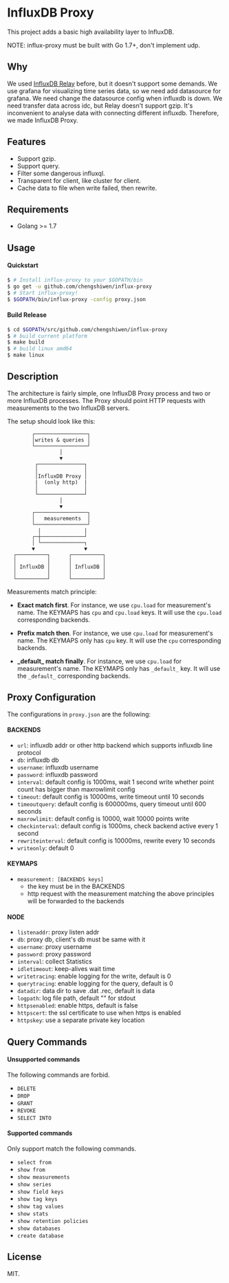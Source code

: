 InfluxDB Proxy
======

This project adds a basic high availability layer to InfluxDB.

NOTE: influx-proxy must be built with Go 1.7+, don't implement udp.

Why
---

We used [InfluxDB Relay](https://github.com/influxdata/influxdb-relay) before, but it doesn't support some demands.
We use grafana for visualizing time series data, so we need add datasource for grafana. We need change the datasource config when influxdb is down.
We need transfer data across idc, but Relay doesn't support gzip.
It's inconvenient to analyse data with connecting different influxdb.
Therefore, we made InfluxDB Proxy.

Features
--------

* Support gzip.
* Support query.
* Filter some dangerous influxql.
* Transparent for client, like cluster for client.
* Cache data to file when write failed, then rewrite.

Requirements
-----------

* Golang >= 1.7

Usage
------------

#### Quickstart

```sh
$ # Install influx-proxy to your $GOPATH/bin
$ go get -u github.com/chengshiwen/influx-proxy
$ # Start influx-proxy!
$ $GOPATH/bin/influx-proxy -config proxy.json
```

#### Build Release

```sh
$ cd $GOPATH/src/github.com/chengshiwen/influx-proxy
$ # build current platform
$ make build
$ # build linux amd64
$ make linux
```

Description
-----------

The architecture is fairly simple, one InfluxDB Proxy process and two or more InfluxDB processes. The Proxy should point HTTP requests with measurements to the two InfluxDB servers.

The setup should look like this:

```
        ┌─────────────────┐
        │writes & queries │
        └─────────────────┘
                 │
                 ▼
         ┌───────────────┐
         │               │
         │InfluxDB Proxy │
         |  (only http)  |
         │               │
         └───────────────┘
                 │
                 ▼
        ┌─────────────────┐
        │   measurements  │
        └─────────────────┘
          |              |
        ┌─┼──────────────┘
        │ └──────────────┐
        ▼                ▼
  ┌──────────┐      ┌──────────┐
  │          │      │          │
  │ InfluxDB │      │ InfluxDB │
  │          │      │          │
  └──────────┘      └──────────┘
```

Measurements match principle:

* **Exact match first**. For instance, we use `cpu.load` for measurement's name. The KEYMAPS has `cpu` and `cpu.load` keys.
It will use the `cpu.load` corresponding backends.

* **Prefix match then**. For instance, we use `cpu.load` for measurement's name. The KEYMAPS only has `cpu` key.
It will use the `cpu` corresponding backends.

* **\_default\_ match finally**. For instance, we use `cpu.load` for measurement's name. The KEYMAPS only has `_default_` key.
It will use the `_default_` corresponding backends.

Proxy Configuration
--------

The configurations in `proxy.json` are the following:

#### BACKENDS

* `url`: influxdb addr or other http backend which supports influxdb line protocol
* `db`: influxdb db
* `username`: influxdb username
* `password`: influxdb password
* `interval`: default config is 1000ms, wait 1 second write whether point count has bigger than maxrowlimit config
* `timeout`: default config is 10000ms, write timeout until 10 seconds
* `timeoutquery`: default config is 600000ms, query timeout until 600 seconds
* `maxrowlimit`: default config is 10000, wait 10000 points write
* `checkinterval`: default config is 1000ms, check backend active every 1 second
* `rewriteinterval`: default config is 10000ms, rewrite every 10 seconds
* `writeonly`: default 0

#### KEYMAPS

* `measurement: [BACKENDS keys]`
  * the key must be in the BACKENDS
  * http request with the measurement matching the above principles will be forwarded to the backends

#### NODE

* `listenaddr`: proxy listen addr
* `db`: proxy db, client's db must be same with it
* `username`: proxy username
* `password`: proxy password
* `interval`: collect Statistics
* `idletimeout`: keep-alives wait time
* `writetracing`: enable logging for the write, default is 0
* `querytracing`: enable logging for the query, default is 0
* `datadir`: data dir to save .dat .rec, default is data
* `logpath`: log file path, default "" for stdout
* `httpsenabled`: enable https, default is false
* `httpscert`: the ssl certificate to use when https is enabled
* `httpskey`: use a separate private key location

Query Commands
--------

#### Unsupported commands

The following commands are forbid.

* `DELETE`
* `DROP`
* `GRANT`
* `REVOKE`
* `SELECT INTO`

#### Supported commands

Only support match the following commands.

* `select from`
* `show from`
* `show measurements`
* `show series`
* `show field keys`
* `show tag keys`
* `show tag values`
* `show stats`
* `show retention policies`
* `show databases`
* `create database`

License
-------

MIT.
